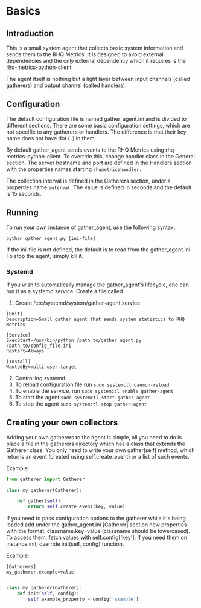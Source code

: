 # Basics

## Introduction

This is a small system agent that collects basic system information and sends them to the RHQ Metrics. It is designed to avoid external dependencies and the only external dependency which it requires is the [rhq-metrics-python-client](https://github.com/burmanm/rhq-metrics-python-client)

The agent itself is nothing but a light layer between input channels (called gatherers) and output channel (called handlers).

## Configuration

The default configuration file is named gather_agent.ini and is divided to different sections. There are some basic configuration settings, which are not specific to any gatherers or handlers. The difference is that their key-name does not have dot (``.``) in them.

By default gather_agent sends events to the RHQ Metrics using rhq-metrics-python-client. To override this, change handler class in the General section. The server hostname and port are defined in the Handlers section with the properties names starting ``rhqmetricshandler.``

The collection interval is defined in the Gatherers section, under a properties name ``interval``. The value is defined in seconds and the default is 15 seconds.

## Running

To run your own instance of gather_agent, use the following syntax:

```
python gather_agent.py [ini-file]
```

If the ini-file is not defined, the default is to read from the gather_agent.ini. To stop the agent, simply kill it.

### Systemd

If you wish to automatically manage the gather_agent's lifecycle, one can run it as a systemd service. Create a file called 

1. Create /etc/systemd/system/gather-agent.service
```
[Unit]
Description=Small gather agent that sends system statistics to RHQ Metrics

[Service]
ExecStart=/usr/bin/python /path_to/gather_agent.py /path_to/config_file.ini
Restart=Always

[Install]
WantedBy=multi-user.target
```
2. Controlling systemd:
  1. To reload configuration file run ``sudo systemctl daemon-reload``
  2. To enable the service, run ``sudo systemctl enable gather-agent``
  3. To start the agent ``sudo systemctl start gather-agent``
  4. To stop the agent ``sudo systemctl stop gather-agent``

## Creating your own collectors

Adding your own gatherers to the agent is simple, all you need to do is place a file in the gatherers directory which has a class that extends the Gatherer class. You only need to write your own gather(self) method, which returns an event (created using self.create_event) or a list of such events.

Example:
```python
from gatherer import Gatherer

class my_gatherer(Gatherer):

    def gather(self):
        return self.create_event(key, value)
```

If you need to pass configuration options to the gatherer while it's being loaded add under the gather_agent.ini [Gatherer] section new properties with the format: classname.key=value (classname should be lowercased). To access them, fetch values with self.config['key']. If you need them on instance init, override init(self, config) function.

Example:
```
[Gatherers]
my_gatherer.example=value
```

```python

class my_gatherer(Gatherer):
    def init(self, config):
        self.example_property = config['example']
```
